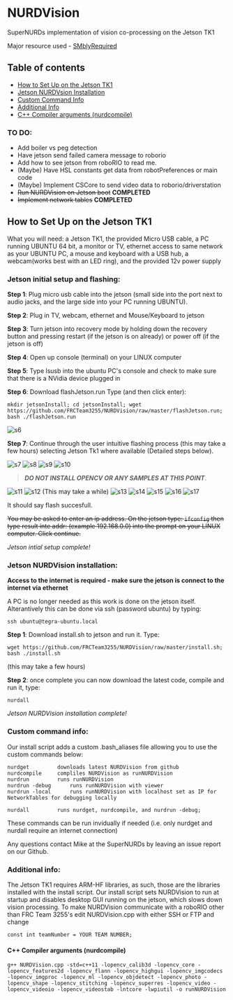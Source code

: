 # NURDVision
SuperNURDs implementation of vision co-processing on the Jetson TK1

Major resource used - [SMblyRequired](https://github.com/SMblyRequired/Computer-Vision-2017)

## Table of contents
- [How to Set Up on the Jetson TK1](#how-to-set-up-on-the-jetson-tk1)
- [Jetson NURDVsion Installation](#jetson-nurdvision-installation)
- [Custom Command Info](#custom-command-info)
- [Additional Info](#additional-info)
- [C++ Compiler arguments (nurdcompile)](#c-compiler-arguments-nurdcompile)

### TO DO:
- Add boiler vs peg detection
- Have jetson send failed camera message to roborio
- Add how to see jetson from roboRIO to read me.
- (Maybe) Have HSL constants get data from robotPreferences or main code
- (Maybe) Implement CSCore to send video data to roborio/driverstation
- ~~Run NURDVision on Jetson boot~~ **COMPLETED**
- ~~Implement network tables~~ **COMPLETED**

## How to Set Up on the Jetson TK1
What you will need: a Jetson TK1, the provided Micro USB cable, a PC running UBUNTU 64 bit, a monitor or TV, ethernet access to same network as your UBUNTU PC, a mouse and keyboard with a USB hub, a webcam(works best with an LED ring), and the provided 12v power supply

### Jetson initial setup and flashing:

__Step 1__: Plug micro usb cable into the jetson (small side into the port next to audio jacks, and the large side into your PC running UBUNTU).

__Step 2__: Plug in TV, webcam, ethernet and Mouse/Keyboard to jetson

__Step 3__: Turn jetson into recovery mode by holding down the recovery button and pressing restart (if the jetson is on already) or power off (if the jetson is off)

__Step 4__: Open up console (terminal) on your LINUX computer

__Step 5__: Type lsusb into the ubuntu PC's console and check to make sure that there is a NVidia device plugged in

__Step 6__: Download flashJetson.run Type (and then click enter): 
	
	mkdir jetsonInstall; cd jetsonInstall; wget https://github.com/FRCTeam3255/NURDVision/raw/master/flashJetson.run; bash ./flashJetson.run
	
![s6](flashJetsonSteps/Step-6.png)

__Step 7__: Continue through the user intuitive flashing process (this may take a few hours) selecting Jetson Tk1 where available (Detailed steps below).

![s7](flashJetsonSteps/Step-7.png)
![s8](flashJetsonSteps/Step-8.png)
![s9](flashJetsonSteps/Step-9.png)
![s10](flashJetsonSteps/Step-10.png)

> _**DO NOT INSTALL OPENCV OR ANY SAMPLES AT THIS POINT**_. 

![s11](flashJetsonSteps/Step-11.png)
![s12](flashJetsonSteps/Step-12.png)
(This may take a while)
![s13](flashJetsonSteps/Step-13.png)
![s14](flashJetsonSteps/Step-14.png)
![s15](flashJetsonSteps/Step-15.png)
![s16](flashJetsonSteps/Step-16.png)
![s17](flashJetsonSteps/Step-17.png)

It should say flash succesfull.

~~You may be asked to enter an ip address. On the jetson type: `ifconfig` then type result inte addr: (example 192.168.0.0) into the prompt on your LINUX computer. Click continue.~~

_Jetson intial setup complete!_

### Jetson NURDVision installation: 
**Access to the internet is required - make sure the jetson is connect to the internet via ethernet**

A PC is no longer needed as this work is done on the jetson itself.
Alterantively this can be done via ssh (password ubuntu) by typing:
	
	ssh ubuntu@tegra-ubuntu.local

__Step 1__: Download install.sh to jetson and run it. Type: 
	
	wget https://github.com/FRCTeam3255/NURDVision/raw/master/install.sh; bash ./install.sh

(this may take a few hours)

__Step 2__: once complete you can now download the latest code, compile and run it, type:

	nurdall

_Jetson NURDVision installation complete!_

### Custom command info:
Our install script adds a custom .bash_aliases file allowing you to use the custom commands below:

	nurdget 		downloads latest NURDVision from github
	nurdcompile		compliles NURDVision as runNURDVision
	nurdrun			runs runNURDVision
	nurdrun	-debug		runs runNURDVision with viewer
	nurdrun	-local		runs runNURDVision with localhost set as IP for NetworkTables for debugging locally
		
	nurdall			runs nurdget, nurdcompile, and nurdrun -debug;

These commands can be run invidually if needed (i.e. only nurdget and nurdall require an internet connection)

Any questions contact Mike at the SuperNURDs by leaving an issue report on our Github.

### Additional info:
The Jetson TK1 requires ARM-HF libraries, as such, those are the libraries installed with the install script.
Our install script sets NURDVision to run at startup and disables desktop GUI running on the jetson, which slows down vision processing.
To make NURDVision communicate with a roboRIO other than FRC Team 3255's edit NURDVision.cpp with either SSH or FTP and change
	
	const int teamNumber = YOUR TEAM NUMBER;

#### C++ Compiler arguments (nurdcompile)
	g++ NURDVision.cpp -std=c++11 -lopencv_calib3d -lopencv_core -lopencv_features2d -lopencv_flann -lopencv_highgui -lopencv_imgcodecs -lopencv_imgproc -lopencv_ml -lopencv_objdetect -lopencv_photo -lopencv_shape -lopencv_stitching -lopencv_superres -lopencv_video -lopencv_videoio -lopencv_videostab -lntcore -lwpiutil -o runNURDVision
